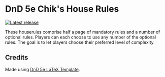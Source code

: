 # DnD 5e Chik's House Rules

[![Latest release](https://img.shields.io/github/v/release/chikchengyao/dnd-5e-house-rules)](https://github.com/chikchengyao/dnd-5e-house-rules/releases/latest)

These houserules comprise half a page of mandatory rules and a number of optional rules. Players can each choose to use any number of the optional rules. The goal is to let players choose their preferred level of complexity. 

## Credits

Made using [DnD 5e LaTeX Template](https://github.com/rpgtex/DND-5e-LaTeX-Template).
